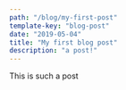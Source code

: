 ```yaml
---
path: "/blog/my-first-post"
template-key: "blog-post"
date: "2019-05-04"
title: "My first blog post"
description: "a post!"
---
```


This is such a post